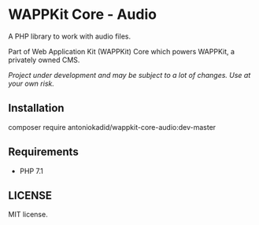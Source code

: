 # WAPPKit Core - Audio
A PHP library to work with audio files.

Part of Web Application Kit (WAPPKit) Core which powers WAPPKit, a privately owned CMS.

*Project under development and may be subject to a lot of changes. Use at your own risk.*

## Installation

composer require antoniokadid/wappkit-core-audio:dev-master

## Requirements
* PHP 7.1

## LICENSE

MIT license.